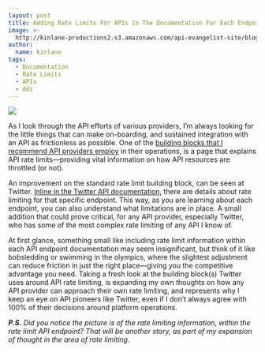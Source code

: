 ```yaml
---
layout: post
title: Adding Rate Limits For APIs In The Documentation For Each Endpoint
image: >-
  http://kinlane-productions2.s3.amazonaws.com/api-evangelist-site/blog/twitter-rate-limit-docs.png
author:
  name: kinlane
tags:
  - Documentation
  - Rate Limits
  - APIs
  - ddi
---
```

[![](http://kinlane-productions2.s3.amazonaws.com/api-evangelist-site/blog/twitter-rate-limit-docs.png)](https://dev.twitter.com/rest/reference/get/application/rate_limit_status)

As I look through the API efforts of various providers, I’m always looking for the little things that can make on-boarding, and sustained integration with an API as frictionless as possible. One of the [building blocks that I recommend API providers employ](http://management.apievangelist.com/building-blocks.html) in their operations, is a page that explains API rate limits—providing vital information on how API resources are throttled (or not).

An improvement on the standard rate limit building block, can be seen at Twitter. [Inline in the Twitter API documentation](https://dev.twitter.com/rest/reference/get/application/rate_limit_status), there are details about rate limiting for that specific endpoint. This way, as you are learning about each endpoint, you can also understand what limitations are in place. A small addition that could prove critical, for any API provider, especially Twitter, who has some of the most complex rate limiting of any API I know of.

At first glance, something small like including rate limit information within each API endpoint documentation may seem insignificant, but think of it like bobsledding or swimming in the olympics, where the slightest adjustment can reduce friction in just the right place—giving you the competitive advantage you need. Taking a fresh look at the building block(s) Twitter uses around API rate limiting, is expanding my own thoughts on how any API provider can approach their own rate limiting, and represents why I keep an eye on API pioneers like Twitter, even if I don’t always agree with 100% of their decisions around platform operations.

_**P.S.** Did you notice the picture is of the rate limiting information, within the rate limit API endpoint? That will be another story, as part of my expansion of thought in the area of rate limiting._